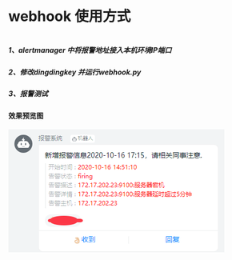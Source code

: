 # webhook 使用方式
#
#

##### 1、alertmanager 中将报警地址接入本机环境IP端口
##### 2、修改dingdingkey  并运行webhook.py
##### 3、报警测试

#### 效果预览图

![image](https://github.com/wangyufeng1995/webhook/blob/main/image/test.png)
